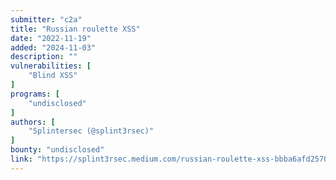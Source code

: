 ```yaml
---
submitter: "c2a"
title: "Russian roulette XSS"
date: "2022-11-19"
added: "2024-11-03"
description: ""
vulnerabilities: [
    "Blind XSS"
]
programs: [
    "undisclosed"
]
authors: [
    "Splintersec (@splint3rsec)"
]
bounty: "undisclosed"
link: "https://splint3rsec.medium.com/russian-roulette-xss-bbba6afd2570"
---
```




